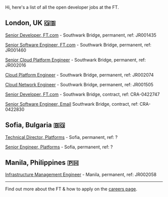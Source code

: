 
Hi, here's a list of all the open developer jobs at the FT.  

## London, UK 🇬🇧

[Senior Developer, FT.com](https://ft.wd3.myworkdayjobs.com/en-US/FT_External_Careers/job/OSB-London-35-hours/Senior-Developer_JR001435) - Southwark Bridge, permanent, ref: JR001435

[Senior Software Engineer, FT.com](https://ft.wd3.myworkdayjobs.com/en-US/FT_External_Careers/job/OSB-London-35-hours/Software-Engineer-in-Test--senior-_JR001460-1) - Southwark Bridge, permanent, ref: JR001460

[Senior Cloud Platform Engineer](https://ft.wd3.myworkdayjobs.com/en-US/FT_External_Careers/job/OSB-London-35-hours/Senior-Cloud-Platform-Engineer_JR002016) - Southwark Bridge, permanent, ref: JR002016

[Cloud Platform Engineer](https://ft.wd3.myworkdayjobs.com/en-US/FT_External_Careers/job/OSB-London-35-hours/Cloud-Platform-Engineer_JR002074) - Southwark Bridge, permanent, ref: JR002074

[Cloud Network Engineer](https://ft.wd3.myworkdayjobs.com/en-US/FT_External_Careers/job/OSB-London-35-hours/Senior-Network-Engineer_JR001505) - Southwark Bridge, permanent, ref: JR001505

[Senior Developer, FT.com](#) - Southwark Bridge, contract, ref: CRA-0422747

[Senior Software Engineer, Email](#) Southwark Bridge, contract, ref: CRA-0422830

## Sofia, Bulgaria 🇧🇬

[Technical Director, Platforms](https://stackoverflow.com/jobs/186081/lead-the-building-of-an-engineering-capability-at-the-financial-times-ltd?a=e7F9GOLb5tzP8FgI) - Sofia, permanent, ref: ?

[Senior Engineer, Platforms](https://stackoverflow.com/jobs/186848/senior-engineer-delivering-innovative-solutions-financial-times?a=e7F9GP17I7Fn6W9a) - Sofia, permanent, ref: ?

## Manila, Philippines 🇵🇭

[Infrastructure Management Engineer](https://ft.wd3.myworkdayjobs.com/en-US/FT_External_Careers/job/Manila/Infrastructure-Management-Engineer_JR002058-1) - Manila, permanent, ref: JR002058

----

Find out more about the FT & how to apply on the [careers page](https://github.com/Financial-Times/careers).
